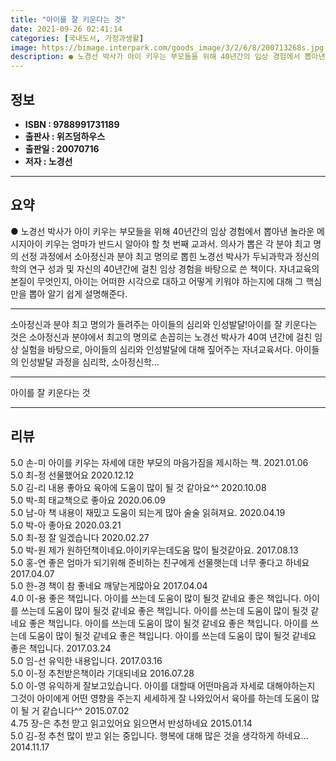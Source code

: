 ```yaml
---
title: "아이를 잘 키운다는 것"
date: 2021-09-26 02:41:14
categories: [국내도서, 가정과생활]
image: https://bimage.interpark.com/goods_image/3/2/6/8/200713268s.jpg
description: ● 노경선 박사가 아이 키우는 부모들을 위해 40년간의 임상 경험에서 뽑아낸 놀라운 메시지아이 키우는 엄마가 반드시 알아야 할 첫 번째 교과서. 의사가 뽑은 각 분야 최고 명의 선정 과정에서 소아정신과 분야 최고 명의로 뽑힌 노경선 박사가 두뇌과학과 정신의학의 연구 성과 및 자신의 4
---
```


## **정보**

- **ISBN : 9788991731189**
- **출판사 : 위즈덤하우스**
- **출판일 : 20070716**
- **저자 : 노경선**

------



## **요약**

●  노경선 박사가 아이 키우는 부모들을 위해 40년간의 임상 경험에서 뽑아낸 놀라운 메시지아이 키우는 엄마가 반드시 알아야 할 첫 번째 교과서. 의사가 뽑은 각 분야 최고 명의 선정 과정에서 소아정신과 분야 최고 명의로 뽑힌 노경선 박사가 두뇌과학과 정신의학의 연구 성과 및 자신의 40년간에 걸친 임상 경험을 바탕으로 쓴 책이다. 자녀교육의 본질이 무엇인지, 아이는 어떠한 시각으로 대하고 어떻게 키워야 하는지에 대해 그 핵심만을 뽑아 알기 쉽게 설명해준다.

------

소아정신과 분야 최고 명의가 들려주는 아이들의 심리와 인성발달!아이를 잘 키운다는 것은 소아정신과 분야에서 최고의 명의로 손꼽히는 노경선 박사가 40여 년간에 걸친 임상 실험을 바탕으로, 아이들의 심리와 인성발달에 대해 짚어주는 자녀교육서다. 아이들의 인성발달 과정을 심리학, 소아정신학... 

------


아이를 잘 키운다는 것 

------


## **리뷰** 

5.0 손-미 아이를 키우는 자세에 대한 부모의 마음가짐을 제시하는 책.  2021.01.06 <br/>5.0 최-정 선물했어요 2020.12.12 <br/>5.0 김-리 내용 좋아요 육아에 도움이 많이 될 것 같아요^^ 2020.10.08 <br/>5.0 박-희 태교책으로 좋아요 2020.06.09 <br/>5.0 남-아 책 내용이 재밌고 도움이 되는게 많아 술술 읽혀져요. 2020.04.19 <br/>5.0 박-아 좋아요  2020.03.21 <br/>5.0 최-정 잘 일겠습니다 2020.02.27 <br/>5.0 박-원 제가 원하던책이네요.아이키우는데도움 많이 될것같아요. 2017.08.13 <br/>5.0 홍-연 좋은 엄마가 되기위해 준비하는 친구에게 선물햇는데 너무 좋다고 하네요 2017.04.07 <br/>5.0 한-경 책이 참 좋네요 깨닿는게많아요 2017.04.04 <br/>4.0 이-용 좋은 책입니다.
아이를 쓰는데 도움이 많이 될것 같네요
좋은 책입니다.
아이를 쓰는데 도움이 많이 될것 같네요
좋은 책입니다.
아이를 쓰는데 도움이 많이 될것 같네요
좋은 책입니다.
아이를 쓰는데 도움이 많이 될것 같네요
좋은 책입니다.
아이를 쓰는데 도움이 많이 될것 같네요
좋은 책입니다.
아이를 쓰는데 도움이 많이 될것 같네요
좋은 책입니다.
 2017.03.24 <br/>5.0 임-선 유익한 내용입니다. 2017.03.16 <br/>5.0 이-정 추천받은책이라 기대되네요 2016.07.28 <br/>5.0 이-영 유익하게 잘보고있습니다. 아이를 대할때 어떤마음과 자세로 대해야하는지 그것이 아이에게 어떤 영향을 주는지 세세하게 잘 나와있어서 육아를 하는데 도움이 많이 될 거 같습니다^^ 2015.07.02 <br/>4.75 장-은 추천 맏고 읽고있어요 읽으면서 반성하네요 2015.01.14 <br/>5.0 김-정 추천 많이 받고 읽는 중입니다. 행복에 대해 많은 것을 생각하게 하네요... 2014.11.17 <br/>